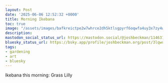 ```yaml
---
layout: Post
date: '2025-06-06 12:52:32 +0000'
title: Morning Ikebana
toc: true
image: "/assets/images/bafkreictpe2w7whrce2dh5ktlsgpyrf6oqwfa4uy3x7zy4wbm5p2erygqy@jpeg.jpeg"
description:
mastodon_social_status_url: https://mastodon.social/@joshbeckman/114637633863369497
bluesky_status_url: https://bsky.app/profile/joshbeckman.org/post/3lqwuu3sju22g
tags:
- gardening
- art
- bluesky
---
```


Ikebana this morning: Grass Lilly
